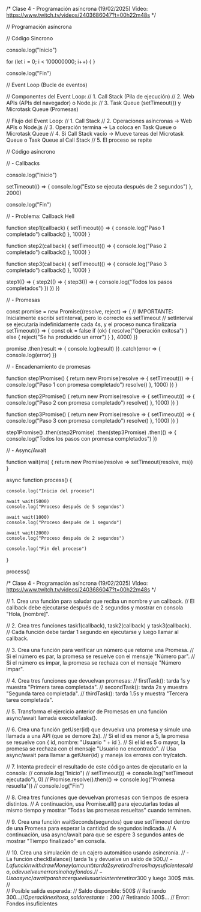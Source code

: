 /*
Clase 4 - Programación asíncrona (19/02/2025)
Vídeo: https://www.twitch.tv/videos/2403686047?t=00h22m48s
*/

// Programación asíncrona

// Código Sincrono

console.log("Inicio")

for (let i = 0; i < 100000000; i++) { }

console.log("Fin")

// Event Loop (Bucle de eventos)

// Componentes del Event Loop:
// 1. Call Stack (Pila de ejecución)
// 2. Web APIs (APIs del navegador) o Node.js:
// 3. Task Queue (setTimeout()) y Microtask Queue (Promesas)

// Flujo del Event Loop:
// 1. Call Stack
// 2. Operaciones asíncronas -> Web APIs o Node.js
// 3. Operación termina -> La coloca en Task Queue o Microtask Queue
// 4. Si Call Stack vacío -> Mueve tareas del Microtask Queue o Task Queue al Call Stack
// 5. El proceso se repite

// Código asíncrono

// - Callbacks

console.log("Inicio")

setTimeout(() => {
    console.log("Esto se ejecuta después de 2 segundos")
}, 2000)

console.log("Fin")

// - Problema: Callback Hell

function step1(callback) {
    setTimeout(() => {
        console.log("Paso 1 completado")
        callback()
    }, 1000)
}

function step2(callback) {
    setTimeout(() => {
        console.log("Paso 2 completado")
        callback()
    }, 1000)
}

function step3(callback) {
    setTimeout(() => {
        console.log("Paso 3 completado")
        callback()
    }, 1000)
}

step1(() => {
    step2(() => {
        step3(() => {
            console.log("Todos los pasos completados")
        })
    })
})

// - Promesas

const promise = new Promise((resolve, reject) => {
    // IMPORTANTE: Inicialmente escribí setInterval, pero lo correcto es setTimeout
    // setInterval se ejecutaría indefinidamente cada 4s, y el proceso nunca finalizaría
    setTimeout(() => {
        const ok = false
        if (ok) {
            resolve("Operación exitosa")
        } else {
            reject("Se ha producido un error")
        }
    }, 4000)
})

promise
    .then(result => {
        console.log(result)
    })
    .catch(error => {
        console.log(error)
    })

// - Encadenamiento de promesas

function step1Promise() {
    return new Promise(resolve => {
        setTimeout(() => {
            console.log("Paso 1 con promesa completado")
            resolve()
        }, 1000)
    })
}

function step2Promise() {
    return new Promise(resolve => {
        setTimeout(() => {
            console.log("Paso 2 con promesa completado")
            resolve()
        }, 1000)
    })
}

function step3Promise() {
    return new Promise(resolve => {
        setTimeout(() => {
            console.log("Paso 3 con promesa completado")
            resolve()
        }, 1000)
    })
}

step1Promise()
    .then(step2Promise)
    .then(step3Promise)
    .then(() => {
        console.log("Todos los pasos con promesa completados")
    })

// - Async/Await

function wait(ms) {
    return new Promise(resolve => setTimeout(resolve, ms))
}

async function process() {

    console.log("Inicio del proceso")

    await wait(5000)
    console.log("Proceso después de 5 segundos")

    await wait(1000)
    console.log("Proceso después de 1 segundo")

    await wait(2000)
    console.log("Proceso después de 2 segundos")

    console.log("Fin del proceso")
}

process()



/*
Clase 4 - Programación asíncrona (19/02/2025)
Vídeo: https://www.twitch.tv/videos/2403686047?t=00h22m48s
*/

// 1. Crea una función para saludar que reciba un nombre y un callback. 
//    El callback debe ejecutarse después de 2 segundos y mostrar en consola "Hola, [nombre]".

// 2. Crea tres funciones task1(callback), task2(callback) y task3(callback). 
//    Cada función debe tardar 1 segundo en ejecutarse y luego llamar al callback.

// 3. Crea una función para verificar un número que retorne una Promesa. 
//    Si el número es par, la promesa se resuelve con el mensaje "Número par". 
//    Si el número es impar, la promesa se rechaza con el mensaje "Número impar".

// 4. Crea tres funciones que devuelvan promesas:
//    firstTask(): tarda 1s y muestra "Primera tarea completada".
//    secondTask(): tarda 2s y muestra "Segunda tarea completada".
//    thirdTask(): tarda 1.5s y muestra "Tercera tarea completada".

// 5. Transforma el ejercicio anterior de Promesas en una función async/await llamada executeTasks().

// 6. Crea una función getUser(id) que devuelva una promesa y simule una llamada a una API (que se demore 2s).
//    Si el id es menor a 5, la promesa se resuelve con { id, nombre: "Usuario " + id }.
//    Si el id es 5 o mayor, la promesa se rechaza con el mensaje "Usuario no encontrado".
//    Usa async/await para llamar a getUser(id) y maneja los errores con try/catch.

// 7. Intenta predecir el resultado de este código antes de ejecutarlo en la consola:
//    console.log("Inicio")
//    setTimeout(() => console.log("setTimeout ejecutado"), 0)
//    Promise.resolve().then(() => console.log("Promesa resuelta"))
//    console.log("Fin")

// 8. Crea tres funciones que devuelvan promesas con tiempos de espera distintos.
//    A continuación, usa Promise.all() para ejecutarlas todas al mismo tiempo y mostrar "Todas las promesas resueltas" cuando terminen.

// 9. Crea una función waitSeconds(segundos) que use setTimeout dentro de una Promesa para esperar la cantidad de segundos indicada.
//    A continuación, usa async/await para que se espere 3 segundos antes de mostrar "Tiempo finalizado" en consola.

// 10. Crea una simulación de un cajero automático usando asincronía.
//     - La función checkBalance() tarda 1s y devuelve un saldo de 500$.
//     - La función withdrawMoney(amount) tarda 2s y retira dinero si hay suficiente saldo, o devuelve un error si no hay fondos.
//     - Usa async/await para hacer que el usuario intente retirar 300$ y luego 300$ más.
//     
//     Posible salida esperada:
//     Saldo disponible: 500$
//     Retirando 300$...
//     Operación exitosa, saldo restante: 200$
//     Retirando 300$...
//     Error: Fondos insuficientes